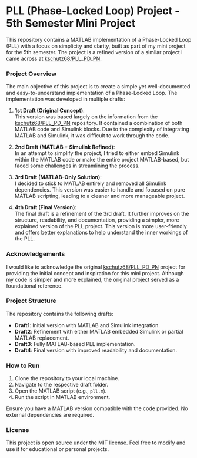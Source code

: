 # PLL (Phase-Locked Loop) Project - 5th Semester Mini Project

This repository contains a MATLAB implementation of a Phase-Locked Loop (PLL) with a focus on simplicity and clarity, built as part of my mini project for the 5th semester. The project is a refined version of a similar project I came across at [kschutz68/PLL_PD_PN](https://github.com/kschutz68/PLL_PD_PN).

### Project Overview

The main objective of this project is to create a simple yet well-documented and easy-to-understand implementation of a Phase-Locked Loop. The implementation was developed in multiple drafts:

1. **1st Draft (Original Concept)**:  
   This version was based largely on the information from the [kschutz68/PLL_PD_PN](https://github.com/kschutz68/PLL_PD_PN) repository. It contained a combination of both MATLAB code and Simulink blocks. Due to the complexity of integrating MATLAB and Simulink, it was difficult to work through the code.

2. **2nd Draft (MATLAB + Simulink Refined)**:  
   In an attempt to simplify the project, I tried to either embed Simulink within the MATLAB code or make the entire project MATLAB-based, but faced some challenges in streamlining the process.

3. **3rd Draft (MATLAB-Only Solution)**:  
   I decided to stick to MATLAB entirely and removed all Simulink dependencies. This version was easier to handle and focused on pure MATLAB scripting, leading to a cleaner and more manageable project.

4. **4th Draft (Final Version)**:  
   The final draft is a refinement of the 3rd draft. It further improves on the structure, readability, and documentation, providing a simpler, more explained version of the PLL project. This version is more user-friendly and offers better explanations to help understand the inner workings of the PLL.

### Acknowledgements

I would like to acknowledge the original [kschutz68/PLL_PD_PN](https://github.com/kschutz68/PLL_PD_PN) project for providing the initial concept and inspiration for this mini project. Although my code is simpler and more explained, the original project served as a foundational reference.

### Project Structure

The repository contains the following drafts:
- **Draft1**: Initial version with MATLAB and Simulink integration.
- **Draft2**: Refinement with either MATLAB embedded Simulink or partial MATLAB replacement.
- **Draft3**: Fully MATLAB-based PLL implementation.
- **Draft4**: Final version with improved readability and documentation.

### How to Run

1. Clone the repository to your local machine.
2. Navigate to the respective draft folder.
3. Open the MATLAB script (e.g., `pll.m`).
4. Run the script in MATLAB environment.

Ensure you have a MATLAB version compatible with the code provided. No external dependencies are required.

### License

This project is open source under the MIT license. Feel free to modify and use it for educational or personal projects.
